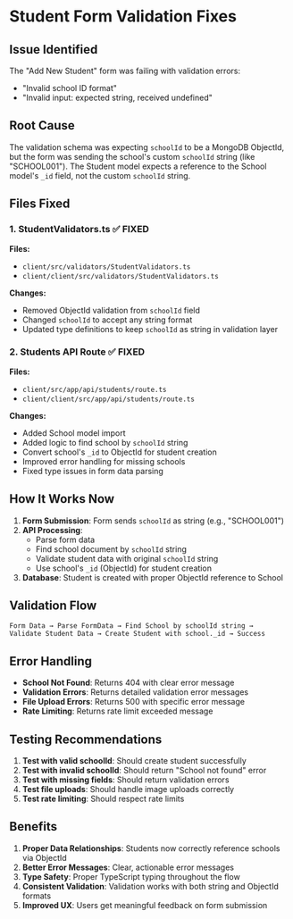 # Student Form Validation Fixes

## Issue Identified
The "Add New Student" form was failing with validation errors:
- "Invalid school ID format"
- "Invalid input: expected string, received undefined"

## Root Cause
The validation schema was expecting `schoolId` to be a MongoDB ObjectId, but the form was sending the school's custom `schoolId` string (like "SCHOOL001"). The Student model expects a reference to the School model's `_id` field, not the custom `schoolId` string.

## Files Fixed

### 1. **StudentValidators.ts** ✅ FIXED
**Files:** 
- `client/src/validators/StudentValidators.ts`
- `client/client/src/validators/StudentValidators.ts`

**Changes:**
- Removed ObjectId validation from `schoolId` field
- Changed `schoolId` to accept any string format
- Updated type definitions to keep `schoolId` as string in validation layer

### 2. **Students API Route** ✅ FIXED
**Files:**
- `client/src/app/api/students/route.ts`
- `client/client/src/app/api/students/route.ts`

**Changes:**
- Added School model import
- Added logic to find school by `schoolId` string
- Convert school's `_id` to ObjectId for student creation
- Improved error handling for missing schools
- Fixed type issues in form data parsing

## How It Works Now

1. **Form Submission**: Form sends `schoolId` as string (e.g., "SCHOOL001")
2. **API Processing**: 
   - Parse form data
   - Find school document by `schoolId` string
   - Validate student data with original `schoolId` string
   - Use school's `_id` (ObjectId) for student creation
3. **Database**: Student is created with proper ObjectId reference to School

## Validation Flow

```
Form Data → Parse FormData → Find School by schoolId string → 
Validate Student Data → Create Student with school._id → Success
```

## Error Handling

- **School Not Found**: Returns 404 with clear error message
- **Validation Errors**: Returns detailed validation error messages
- **File Upload Errors**: Returns 500 with specific error message
- **Rate Limiting**: Returns rate limit exceeded message

## Testing Recommendations

1. **Test with valid schoolId**: Should create student successfully
2. **Test with invalid schoolId**: Should return "School not found" error
3. **Test with missing fields**: Should return validation errors
4. **Test file uploads**: Should handle image uploads correctly
5. **Test rate limiting**: Should respect rate limits

## Benefits

1. **Proper Data Relationships**: Students now correctly reference schools via ObjectId
2. **Better Error Messages**: Clear, actionable error messages
3. **Type Safety**: Proper TypeScript typing throughout the flow
4. **Consistent Validation**: Validation works with both string and ObjectId formats
5. **Improved UX**: Users get meaningful feedback on form submission
